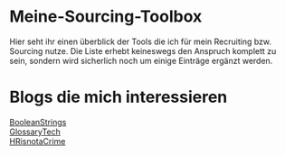 # Meine-Sourcing-Toolbox


Hier seht ihr einen überblick der Tools die ich für mein Recruiting bzw. Sourcing nutze. Die Liste erhebt keineswegs den Anspruch komplett
zu sein, sondern wird sicherlich noch um einige Einträge ergänzt werden. 




<h1>Blogs die mich interessieren</h1>

[BooleanStrings](http://booleanstrings.com/) <br>
[GlossaryTech](https://blog.glossarytech.com/) <br>
[HRisnotaCrime](https://hrisnotacrime.com/)
